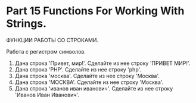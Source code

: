 ﻿# Part 15 Functions For Working With Strings.
 ФУНКЦИИ РАБОТЫ СО СТРОКАМИ.

 Работа с регистром символов.

1. Дана строка 'Привет, мир!'. Сделайте из нее строку 'ПРИВЕТ МИР!'.
2. Дана строка 'PHP'. Сделайте из нее строку 'php'.
3. Дана строка 'москва'. Сделайте из нее строку 'Москва'.
4. Дана строка 'МОСКВА'. Сделайте из нее строку 'Москва'.
5. Дана строка 'иванов иван иванович'. Сделайте из нее строку 'Иванов Иван Иванович'.

